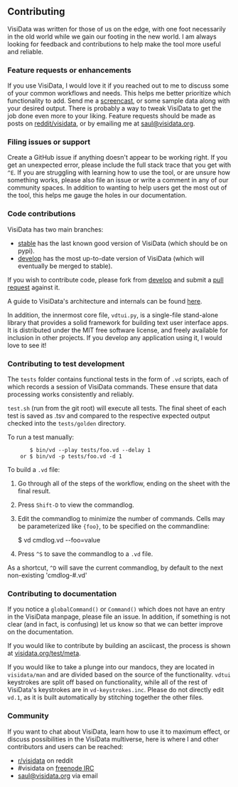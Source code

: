 ## Contributing

VisiData was written for those of us on the edge, with one foot necessarily in the old world while we gain our footing in the new world.  I am always looking for feedback and contributions to help make the tool more useful and reliable.

### Feature requests or enhancements

If you use VisiData, I would love it if you reached out to me to discuss some of your common workflows and needs. This helps me better prioritize which functionality to add. Send me a [screencast](http://asciinema.org), or some sample data along with your desired output.  There is probably a way to tweak VisiData to get the job done even more to your liking.  Feature requests should be made as posts on [reddit/visidata](http://reddit.com/r/visidata), or by emailing me at [saul@visidata.org](mailto:saul@visidata.org).

### Filing issues or support

Create a GitHub issue if anything doesn't appear to be working right. If you get an unexpected error, please include the full stack trace that you get with `^E`. If you are struggling with learning how to use the tool, or are unsure how something works, please also file an issue or write a comment in any of our community spaces. In addition to wanting to help users get the most out of the tool, this helps me gauge the holes in our documentation.

### Code contributions

VisiData has two main branches:
* [stable](https://github.com/saulpw/visidata/tree/stable) has the last known good version of VisiData (which should be on pypi).
* [develop](https://github.com/saulpw/visidata/tree/develop) has the most up-to-date version of VisiData (which will eventually be merged to stable).

If you wish to contribute code, please fork from [develop](https://github.com/saulpw/visidata/tree/develop) and submit a [pull request](https://github.com/saulpw/visidata/pulls) against it.

A guide to VisiData's architecture and internals can be found [here](http://visidata.org/design).

In addition, the innermost core file, `vdtui.py`, is a single-file stand-alone library that provides a solid framework for building text user interface apps. It is distributed under the MIT free software license, and freely available for inclusion in other projects. If you develop any application using it, I would love to see it!

### Contributing to test development

The `tests` folder contains functional tests in the form of `.vd` scripts, each of which records a session of VisiData commands.  These ensure that data processing works consistently and reliably.

`test.sh` (run from the git root) will execute all tests.  The final sheet of each test is saved as .tsv and compared to the respective expected output checked into the `tests/golden` directory.

To run a test manually:

```
       $ bin/vd --play tests/foo.vd --delay 1
    or $ bin/vd -p tests/foo.vd -d 1
```

To build a `.vd` file:

1. Go through all of the steps of the workflow, ending on the sheet with the final result.
2. Press `Shift-D` to view the commandlog.
3. Edit the commandlog to minimize the number of commands.  Cells may be parameterized like `{foo}`, to be specified on the commandline:

    $ vd cmdlog.vd --foo=value  

4. Press `^S` to save the commandlog to a `.vd` file.

As a shortcut, `^D` will save the current commandlog, by default to the next non-existing 'cmdlog-#.vd'

### Contributing to documentation

If you notice a `globalCommand()` or `Command()` which does not have an entry in the VisiData manpage, please file an issue. In addition, if something is not clear (and in fact, is confusing) let us know so that we can better improve on the documentation.

If you would like to contribute by building an asciicast, the process is shown at [visidata.org/test/meta](http://visidata.org/test/meta).

If you would like to take a plunge into our mandocs, they are located in `visidata/man` and are divided based on the source of the functionality. `vdtui` keystrokes are split off based on functionality, while all of the rest of VisiData's keystrokes are in `vd-keystrokes.inc`. Please do not directly edit `vd.1`, as it is built automatically by stitching together the other files.

### Community

If you want to chat about VisiData, learn how to use it to maximum effect, or discuss possibilities in the VisiData multiverse, here is where I and other contributors and users can be reached:

- [r/visidata](http://reddit.com/r/visidata) on reddit
- #visidata on [freenode IRC](https://webchat.freenode.net)
- [saul@visidata.org](mailto:saul@visidata.org) via email
